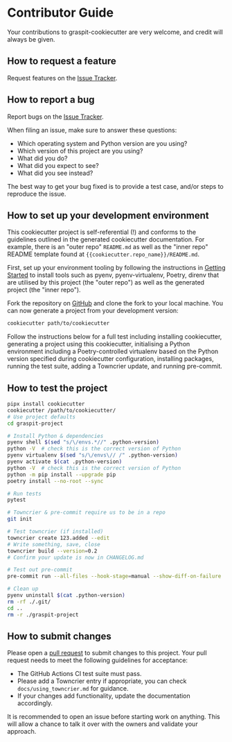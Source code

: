 # Contributor Guide

Your contributions to graspit-cookiecutter are very welcome, and credit will always be given.

## How to request a feature

Request features on the [Issue Tracker].

## How to report a bug

Report bugs on the [Issue Tracker].

When filing an issue, make sure to answer these questions:

- Which operating system and Python version are you using?
- Which version of this project are you using?
- What did you do?
- What did you expect to see?
- What did you see instead?

The best way to get your bug fixed is to provide a test case, and/or steps to reproduce the issue.

## How to set up your development environment

This cookiecutter project is self-referential (!) and conforms to the guidelines outlined in the
generated cookiecutter documentation. For example, there is an "outer repo" `README.md` as well as
the "inner repo" README template found at `{{cookiecutter.repo_name}}/README.md`.

First, set up your environment tooling by following the instructions in [Getting
Started]({{cookiecutter.repo_name}}/docs/getting_started.md) to install tools such as pyenv,
pyenv-virtualenv, Poetry, direnv that are utilised by this project (the "outer repo") as well as the
generated project (the "inner repo").

Fork the repository on [GitHub] and clone the fork to your local machine. You can now generate a
project from your development version:

```sh
cookiecutter path/to/cookiecutter
```

Follow the instructions below for a full test including installing cookiecutter, generating a
project using this cookiecutter, initialising a Python environment including a Poetry-controlled
virtualenv based on the Python version specified during cookiecutter configuration, installing
packages, running the test suite, adding a Towncrier update, and running pre-commit.

## How to test the project

```sh
pipx install cookiecutter
cookiecutter /path/to/cookiecutter/
# Use project defaults
cd graspit-project

# Install Python & dependencies
pyenv shell $(sed "s/\/envs.*//" .python-version)
python -V  # check this is the correct version of Python
pyenv virtualenv $(sed "s/\/envs\// /" .python-version)
pyenv activate $(cat .python-version)
python -V  # check this is the correct version of Python
python -m pip install --upgrade pip
poetry install --no-root --sync

# Run tests
pytest

# Towncrier & pre-commit require us to be in a repo
git init

# Test towncrier (if installed)
towncrier create 123.added --edit
# Write something, save, close
towncrier build --version=0.2
# Confirm your update is now in CHANGELOG.md

# Test out pre-commit
pre-commit run --all-files --hook-stage=manual --show-diff-on-failure

# Clean up
pyenv uninstall $(cat .python-version)
rm -rf ./.git/
cd ..
rm -r ./graspit-project
```

## How to submit changes

Please open a [pull request] to submit changes to this project. Your pull request needs to meet the
following guidelines for acceptance:

- The GitHub Actions CI test suite must pass.
- Please add a Towncrier entry if appropriate, you can check `docs/using_towncrier.md` for guidance.
- If your changes add functionality, update the documentation accordingly.

It is recommended to open an issue before starting work on anything. This will allow a chance to
talk it over with the owners and validate your approach.

[github]: https://github.com/fabianbalsiger/cookiecutter/
[issue tracker]: https://github.com/fabianbalsiger/cookiecutter/issues
[pull request]: https://github.com/fabianbalsiger/cookiecutter/pulls
